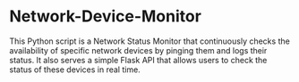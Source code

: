 # Network-Device-Monitor
This Python script is a Network Status Monitor that continuously checks the availability of specific network devices by pinging them and logs their status. It also serves a simple Flask API that allows users to check the status of these devices in real time.
